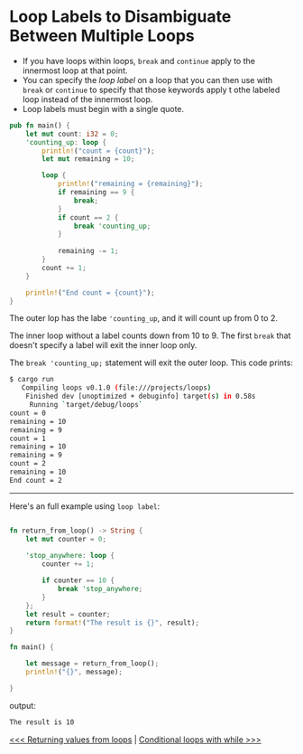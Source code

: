 # Loop Labels to Disambiguate Between Multiple Loops

- If you have loops within loops, `break` and `continue` apply to the innermost loop at that point.
- You can specify the *loop label* on a loop that you can then use with `break` or `continue` to specify that those keywords apply t othe labeled loop instead of the innermost loop.
- Loop labels must begin with a single quote.

```rust
pub fn main() {
    let mut count: i32 = 0;
    'counting_up: loop {
        println!("count = {count}");
        let mut remaining = 10;

        loop {
            println!("remaining = {remaining}");
            if remaining == 9 {
                break;
            }
            if count == 2 {
                break 'counting_up;
            }
            
            remaining -= 1;
        }
        count += 1;
    }

    println!("End count = {count}");
}
```

The outer lop has the labe `'counting_up`, and it will count up from 0 to 2. 

The inner loop without a label counts down from 10 to 9. The first `break` that doesn't specify a label will exit the inner loop only. 

The `break 'counting_up;` statement will exit the outer loop. This code prints:

```bash
$ cargo run
   Compiling loops v0.1.0 (file:///projects/loops)
    Finished dev [unoptimized + debuginfo] target(s) in 0.58s
     Running `target/debug/loops`
count = 0
remaining = 10
remaining = 9
count = 1
remaining = 10
remaining = 9
count = 2
remaining = 10
End count = 2

```


----------

Here's an full example using `loop label`:

```rs

fn return_from_loop() -> String {
    let mut counter = 0;
    
    'stop_anywhere: loop {
        counter += 1;

        if counter == 10 {
            break 'stop_anywhere;
        }
    };
    let result = counter;
    return format!("The result is {}", result);
}

fn main() {

    let message = return_from_loop();
    println!("{}", message);

}

```

output: 

```bash
The result is 10
```


[<<< Returning values from loops](102-returning-values-from-loops.md) | [Conditional loops with while >>>](104-conitional-loops-with-while.md)